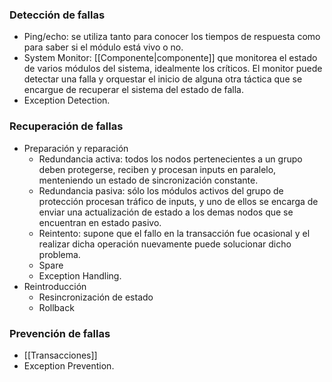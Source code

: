 ### Detección de fallas
- Ping/echo: se utiliza tanto para conocer los tiempos de respuesta como para saber si el módulo está vivo o no.
- System Monitor: [[Componente|componente]] que monitorea el estado de varios módulos del sistema, idealmente los críticos. El monitor puede detectar una falla y orquestar el inicio de alguna otra táctica que se encargue de recuperar el sistema del estado de falla.
- Exception Detection.
### Recuperación de fallas
- Preparación y reparación
	- Redundancia activa: todos los nodos pertenecientes a un grupo deben protegerse, reciben y procesan inputs en paralelo, menteniendo un estado de sincronización constante.
	- Redundancia pasiva: sólo los módulos activos del grupo de protección procesan tráfico de inputs, y uno de ellos se encarga de enviar una actualización de estado a los demas nodos que se encuentran en estado pasivo.
	- Reintento: supone que el fallo en la transacción fue ocasional y el realizar dicha operación nuevamente puede solucionar dicho problema.
	- Spare
	- Exception Handling.
- Reintroducción
	- Resincronización de estado
	- Rollback
### Prevención de fallas
- [[Transacciones]]
- Exception Prevention.